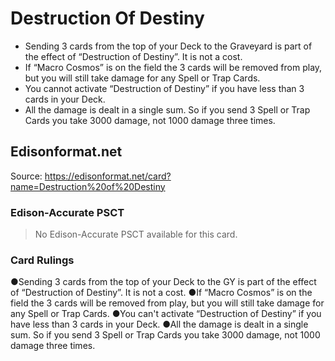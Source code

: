 # Destruction Of Destiny

*   Sending 3 cards from the top of your Deck to the Graveyard is part of the effect of “Destruction of Destiny”. It is not a cost.
*   If “Macro Cosmos” is on the field the 3 cards will be removed from play, but you will still take damage for any Spell or Trap Cards.
*   You cannot activate “Destruction of Destiny” if you have less than 3 cards in your Deck.
*   All the damage is dealt in a single sum. So if you send 3 Spell or Trap Cards you take 3000 damage, not 1000 damage three times.

## Edisonformat.net

Source: https://edisonformat.net/card?name=Destruction%20of%20Destiny

### Edison-Accurate PSCT

> No Edison-Accurate PSCT available for this card.

### Card Rulings

●Sending 3 cards from the top of your Deck to the GY is part of the effect of “Destruction of Destiny”. It is not a cost.
●If “Macro Cosmos” is on the field the 3 cards will be removed from play, but you will still take damage for any Spell or Trap Cards.
●You can't activate “Destruction of Destiny” if you have less than 3 cards in your Deck.
●All the damage is dealt in a single sum. So if you send 3 Spell or Trap Cards you take 3000 damage, not 1000 damage three times.
            